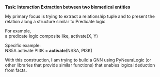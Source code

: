 <b>Task: Interaction Extraction between two biomedical entities</b>

My primary focus is trying to extract a relationship tuple and to present the relation along a structure similar to Predicate logic. 

For example, </br>
a predicate logic composite like, activate(X, Y)

Specific example: </br>
NS5A activate PI3K = <b>activate</b>(NSSA, PI3K)

With this construction, I am trying to build a GNN using PyNeuraLogic (or other libraries that provide similar functions) that enables logical deduction from facts.
